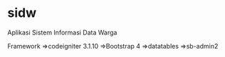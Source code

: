 # sidw
Aplikasi Sistem Informasi Data Warga

Framework =>codeigniter 3.1.10
          =>Bootstrap 4
          =>datatables
          =>sb-admin2
          
